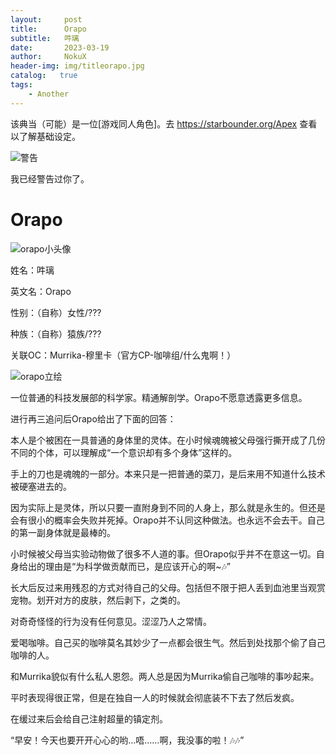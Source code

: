 ```yaml
---
layout:     post
title:      Orapo
subtitle:   吽璃
date:       2023-03-19
author:     NokuX
header-img: img/titleorapo.jpg
catalog:   true
tags:
    - Another
---
```


该典当（可能）是一位[游戏同人角色]。去 https://starbounder.org/Apex 查看以了解基础设定。

![警告]({{site.baseurl}}/img-post/bushi.png)

我已经警告过你了。

# Orapo

![orapo小头像]({{site.baseurl}}/img-post/orapo.jpg)

姓名：吽璃

英文名：Orapo

性别：（自称）女性/???

种族：（自称）猿族/???

关联OC：Murrika-穆里卡（官方CP-咖啡组/什么鬼啊！）

![orapo立绘]({{site.baseurl}}/img-post/orapo.png)

一位普通的科技发展部的科学家。精通解剖学。Orapo不愿意透露更多信息。

进行再三追问后Orapo给出了下面的回答：

本人是个被困在一具普通的身体里的灵体。在小时候魂魄被父母强行撕开成了几份不同的个体，可以理解成“一个意识却有多个身体”这样的。

手上的刀也是魂魄的一部分。本来只是一把普通的菜刀，是后来用不知道什么技术被硬塞进去的。

因为实际上是灵体，所以只要一直附身到不同的人身上，那么就是永生的。但还是会有很小的概率会失败并死掉。Orapo并不认同这种做法。也永远不会去干。自己的第一副身体就是最棒的。

小时候被父母当实验动物做了很多不人道的事。但Orapo似乎并不在意这一切。自身给出的理由是“为科学做贡献而已，是应该开心的啊~🎶”

长大后反过来用残忍的方式对待自己的父母。包括但不限于把人丢到血池里当观赏宠物。划开对方的皮肤，然后剥下，之类的。

对奇奇怪怪的行为没有任何意见。涩涩乃人之常情。

爱喝咖啡。自己买的咖啡莫名其妙少了一点都会很生气。然后到处找那个偷了自己咖啡的人。

和Murrika貌似有什么私人恩怨。两人总是因为Murrika偷自己咖啡的事吵起来。

平时表现得很正常，但是在独自一人的时候就会彻底装不下去了然后发疯。

在缓过来后会给自己注射超量的镇定剂。

“早安！今天也要开开心心的哟…唔……啊，我没事的啦！🎶🎶”
